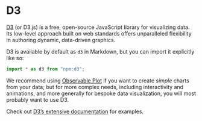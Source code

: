 # D3

[D3](https://d3js.org) (or D3.js) is a free, open-source JavaScript library for visualizing data. Its low-level approach built on web standards offers unparalleled flexibility in authoring dynamic, data-driven graphics.

D3 is available by default as `d3` in Markdown, but you can import it explicitly like so:

```js echo
import * as d3 from "npm:d3";
```

We recommend using [Observable Plot](plot) if you want to create _simple_ charts from your data; but for more complex needs, including interactivity and animations, and more generally for bespoke data visualization, you will most probably want to use D3.

Check out [D3’s extensive documentation](https://d3js.org/) for examples.
